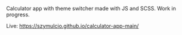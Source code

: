 Calculator app with theme switcher made with JS and SCSS. Work in progress.

Live: https://szymulcio.github.io/calculator-app-main/
